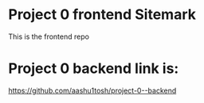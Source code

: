 # Project 0 frontend Sitemark
This is the frontend repo
# Project 0 backend link is:
https://github.com/aashu1tosh/project-0--backend
